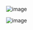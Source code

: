 ![image](https://github.com/DevWaiYanLinn/next-js-chat-app-ui/assets/134668458/52fa730e-357d-44e0-ad21-41a0f37b2ef1)

![image](https://github.com/DevWaiYanLinn/next-js-chat-app-ui/assets/134668458/7e83b129-92e0-4ee7-9387-6bc4b7559b7c)
